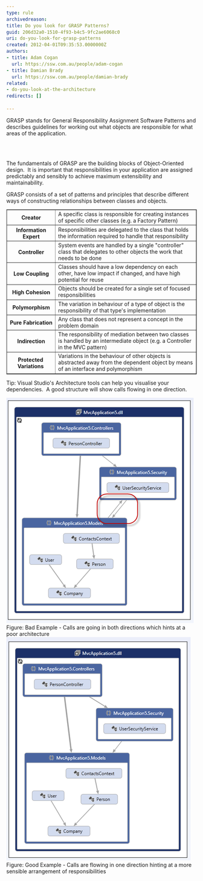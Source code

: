 ```yaml
---
type: rule
archivedreason: 
title: Do you look for GRASP Patterns?
guid: 206d32a0-1510-4f93-b4c5-9fc2ae6068c0
uri: do-you-look-for-grasp-patterns
created: 2012-04-01T09:35:53.0000000Z
authors:
- title: Adam Cogan
  url: https://ssw.com.au/people/adam-cogan
- title: Damian Brady
  url: https://ssw.com.au/people/damian-brady
related:
- do-you-look-at-the-architecture
redirects: []

---
```



<p><span lang="EN-AU">GRASP stands for General Responsibility Assignment Software Patterns and describes guidelines for working out what objects are responsible for what areas of the application.</span></p>
<br><excerpt class='endintro'></excerpt><br>
<p>​The fundamentals of GRASP are the building blocks of Object-​Oriented design.  It is important that responsibilities in your application are assigned predictably and sensibly to achieve maximum extensibility and maintainability.</p>
<p>GRASP consists of a set of patterns and principles that describe different ways of constructing relationships between classes and objects.</p>
<table cellpadding="4" border="1" style="border-collapse:collapse;">
<tbody><tr><th>Creator</th>
<td>A specific class is responsible for creating instances of specific other classes (e.g. a Factory Pattern)</td></tr>
<tr><th>​Information Expert</th>
<td>Responsibilities are delegated to the class that holds the information required to handle that responsibility​</td></tr>
<tr><th>​Controller</th>
<td>​System events are handled by a single "controller" class that delegates to other objects the work that needs to be done</td></tr>
<tr><th>​Low Coupling </th>
<td>Classes should have a low dependency on each other, have low impact if changed, and ​have high potential for reuse</td></tr>
<tr><th>​High Cohesion</th>
<td>​Objects should be created for a single set of focused responsibilities</td></tr>
<tr><th>​Polymorphism</th>
<td>​The variation in behaviour of a type of object is the responsibility of that type's implementation</td></tr>
<tr><th>​Pure Fabrication</th>
<td>​Any class that does not represent a concept in the problem domain</td></tr>
<tr><th>​Indirection</th>
<td>​The responsibility of mediation between two classes is handled by an intermediate object (e.g. a Controller in the MVC pattern)</td></tr>
<tr><th style="padding-right:10px;">​Protected Variations</th>
<td>​Variations in the behaviour of other objects is abstracted away from the dependent object by means of an interface and polymorphism</td></tr></tbody></table>
<p>Tip: Visual Studio's Architecture tools can help you visualise your dependencies.  A good structure will show calls flowing in one direction.</p>
<img alt="architecture_responsibility_bad.png" src="architecture_responsibility_bad.png" class="ms-rteCustom-ImageArea" />
<span class="ssw-rteStyle-FigureBad">Figure: Bad Example - Calls are going in both directions which hints at a poor architecture</span>
<img class="ms-rteCustom-ImageArea" alt="architecture_responsibility_good.png" src="architecture_responsibility_good.png" />
<span class="ssw-rteStyle-FigureGood">Figure: Good Example - Calls are flowing in one direction hinting at a more sensible arrangement of responsibilities</span>


